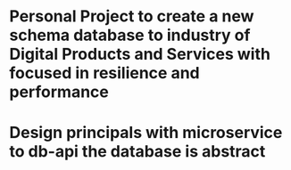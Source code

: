 # Personal Project to create a new schema database to industry of Digital Products and Services with focused in resilience and performance
# Design principals with microservice to db-api the database is abstract  
